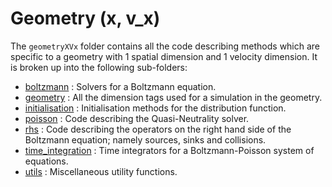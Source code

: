 # Geometry (x, v\_x)

The `geometryXVx` folder contains all the code describing methods which are specific to a geometry with 1 spatial dimension and 1 velocity dimension. It is broken up into the following sub-folders:

- [boltzmann](./boltzmann/README.md) : Solvers for a Boltzmann equation. 
- [geometry](./geometry/README.md) : All the dimension tags used for a simulation in the geometry.
- [initialisation](./initialization/README.md) : Initialisation methods for the distribution function. 
- [poisson](./poisson/README.md) : Code describing the Quasi-Neutrality solver.
- [rhs](./rhs/README.md) : Code describing the operators on the right hand side of the Boltzmann equation; namely sources, sinks and collisions.
- [time\_integration](./time_integration/README.md) : Time integrators for a Boltzmann-Poisson system of equations. 
- [utils](./utils/README.md) : Miscellaneous utility functions.
